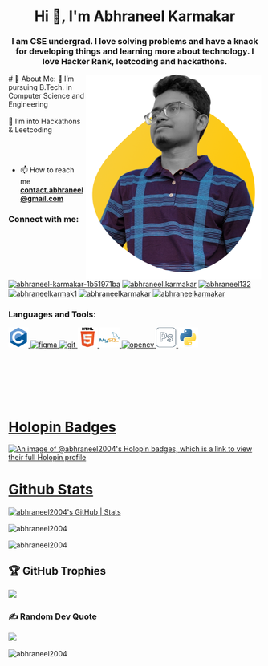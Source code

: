 
<h1 align="center">Hi 👋, I'm Abhraneel Karmakar</h1>
<h3 align="center">I am  CSE undergrad. I love solving problems and have a knack for developing things and learning more about technology. I love Hacker Rank, leetcoding and hackathons.</h3>

<img align="right" alt = "coding" width = "350" src ="abhra_dp.png">
# 💫 About Me:
🌱 I’m pursuing B.Tech. in Computer Science and Engineering <br><br> 👯 I’m into  Hackathons & Leetcoding  <br><br>


<p align="left"> <a href="https://twitter.com/" target="blank"><img src="https://img.shields.io/twitter/follow/?logo=twitter&style=for-the-badge" alt="" /></a> </p>

- 📫 How to reach me **contact.abhraneel@gmail.com**

<h3 align="left">Connect with me:</h3>
<p align="left">
<a href="https://linkedin.com/in/abhraneel-karmakar-1b51971ba" target="blank"><img align="center" src="https://raw.githubusercontent.com/rahuldkjain/github-profile-readme-generator/master/src/images/icons/Social/linked-in-alt.svg" alt="abhraneel-karmakar-1b51971ba" height="30" width="40" /></a>
<a href="https://instagram.com/abhraneel.karmakar" target="blank"><img align="center" src="https://raw.githubusercontent.com/rahuldkjain/github-profile-readme-generator/master/src/images/icons/Social/instagram.svg" alt="abhraneel.karmakar" height="30" width="40" /></a>
<a href="https://www.codechef.com/users/abhraneel132" target="blank"><img align="center" src="https://cdn.jsdelivr.net/npm/simple-icons@3.1.0/icons/codechef.svg" alt="abhraneel132" height="30" width="40" /></a>
<a href="https://www.hackerrank.com/abhraneelkarmak1" target="blank"><img align="center" src="https://raw.githubusercontent.com/rahuldkjain/github-profile-readme-generator/master/src/images/icons/Social/hackerrank.svg" alt="abhraneelkarmak1" height="30" width="40" /></a>
<a href="https://www.leetcode.com/abhraneelkarmakar" target="blank"><img align="center" src="https://raw.githubusercontent.com/rahuldkjain/github-profile-readme-generator/master/src/images/icons/Social/leet-code.svg" alt="abhraneelkarmakar" height="30" width="40" /></a>
<a href="https://auth.geeksforgeeks.org/user/abhraneelkarmakar" target="blank"><img align="center" src="https://raw.githubusercontent.com/rahuldkjain/github-profile-readme-generator/master/src/images/icons/Social/geeks-for-geeks.svg" alt="abhraneelkarmakar" height="30" width="40" /></a>
</p>

<h3 align="left">Languages and Tools:</h3>
<p align="left"> <a href="https://www.cprogramming.com/" target="_blank" rel="noreferrer"> <img src="https://raw.githubusercontent.com/devicons/devicon/master/icons/c/c-original.svg" alt="c" width="40" height="40"/> </a> <a href="https://www.figma.com/" target="_blank" rel="noreferrer"> <img src="https://www.vectorlogo.zone/logos/figma/figma-icon.svg" alt="figma" width="40" height="40"/> </a> <a href="https://git-scm.com/" target="_blank" rel="noreferrer"> <img src="https://www.vectorlogo.zone/logos/git-scm/git-scm-icon.svg" alt="git" width="40" height="40"/> </a> <a href="https://www.w3.org/html/" target="_blank" rel="noreferrer"> <img src="https://raw.githubusercontent.com/devicons/devicon/master/icons/html5/html5-original-wordmark.svg" alt="html5" width="40" height="40"/> </a> <a href="https://www.mysql.com/" target="_blank" rel="noreferrer"> <img src="https://raw.githubusercontent.com/devicons/devicon/master/icons/mysql/mysql-original-wordmark.svg" alt="mysql" width="40" height="40"/> </a> <a href="https://opencv.org/" target="_blank" rel="noreferrer"> <img src="https://www.vectorlogo.zone/logos/opencv/opencv-icon.svg" alt="opencv" width="40" height="40"/> </a> <a href="https://www.photoshop.com/en" target="_blank" rel="noreferrer"> <img src="https://raw.githubusercontent.com/devicons/devicon/master/icons/photoshop/photoshop-line.svg" alt="photoshop" width="40" height="40"/> </a> <a href="https://www.python.org" target="_blank" rel="noreferrer"> <img src="https://raw.githubusercontent.com/devicons/devicon/master/icons/python/python-original.svg" alt="python" width="40" height="40"/> </a> </p>

<br><br><br><br><br>

# <u>Holopin Badges</u> #
[![An image of @abhraneel2004's Holopin badges, which is a link to view their full Holopin profile](https://holopin.me/abhraneel2004)](https://holopin.io/@abhraneel2004)

# <u>Github Stats</u> #

[![abhraneel2004's GitHub | Stats](https://stats.quine.sh/abhraneel2004/github?theme=dark)](https://quine.sh)
<br>

<p><img align="center" src="https://github-readme-stats.vercel.app/api/top-langs?username=abhraneel2004&show_icons=true&locale=en&layout=compact" alt="abhraneel2004" /></p>



<p><img align="center" src="https://github-readme-streak-stats.herokuapp.com/?user=abhraneel2004&" alt="abhraneel2004" /></p>

## 🏆 GitHub Trophies
![](https://github-profile-trophy.vercel.app/?username=abhraneel2004&theme=radical&no-frame=false&no-bg=true&margin-w=4)

### ✍️ Random Dev Quote
![](https://quotes-github-readme.vercel.app/api?type=horizontal&theme=radical)


<p align="left"> <img src="https://komarev.com/ghpvc/?username=abhraneel2004&label=Profile%20views&color=0e75b6&style=flat" alt="abhraneel2004" /> </p>

